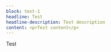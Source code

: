 ```yaml
---
block: text-1
headline: Test
headline-description: Test description
content: <p>Test content</p>
---
```


Test
